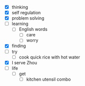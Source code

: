 - [x] thinking
- [x] self regulation
- [x] problem solving
- [ ] learning
    - [ ] English words
        - [ ] care
        - [ ] worry
- [x] finding
- [ ] try
    - [ ] cook quick rice with hot water
- [x] I serve Zhou
- [ ] life
    - [ ] get
        - [ ] kitchen utensil combo
